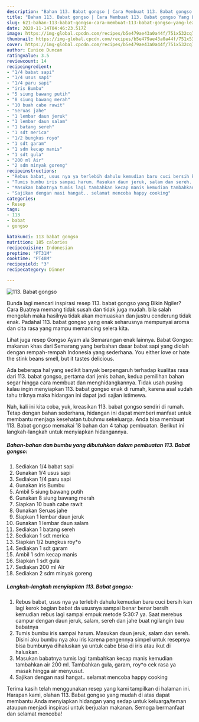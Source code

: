 ```yaml
---
description: "Bahan 113. Babat gongso | Cara Membuat 113. Babat gongso Yang Lezat Sekali"
title: "Bahan 113. Babat gongso | Cara Membuat 113. Babat gongso Yang Lezat Sekali"
slug: 621-bahan-113-babat-gongso-cara-membuat-113-babat-gongso-yang-lezat-sekali
date: 2020-11-14T04:46:23.517Z
image: https://img-global.cpcdn.com/recipes/b5e479ae43a0a44f/751x532cq70/113-babat-gongso-foto-resep-utama.jpg
thumbnail: https://img-global.cpcdn.com/recipes/b5e479ae43a0a44f/751x532cq70/113-babat-gongso-foto-resep-utama.jpg
cover: https://img-global.cpcdn.com/recipes/b5e479ae43a0a44f/751x532cq70/113-babat-gongso-foto-resep-utama.jpg
author: Eunice Duncan
ratingvalue: 3.5
reviewcount: 14
recipeingredient:
- "1/4 babat sapi"
- "1/4 usus sapi"
- "1/4 paru sapi"
- "iris Bumbu"
- "5 siung bawang putih"
- "8 siung bawang merah"
- "10 buah cabe rawit"
- "Seruas jahe"
- "1 lembar daun jeruk"
- "1 lembar daun salam"
- "1 batang sereh"
- "1 sdt merica"
- "1/2 bungkus royo"
- "1 sdt garam"
- "1 sdm kecap manis"
- "1 sdt gula"
- "200 ml Air"
- "2 sdm minyak goreng"
recipeinstructions:
- "Rebus babat, usus nya ya terlebih dahulu kemudian baru cuci bersih kan lagi kerok bagian babat da ususnya sampai benar benar bersih kemudian rebus lagi sampai empuk metode 5:30:7 ya. Saat merebus campur dengan daun jeruk, salam, sereh dan jahe buat ngilangin bau babatnya"
- "Tumis bumbu iris sampai harum. Masukan daun jeruk, salam dan sereh. Disini aku bumbu nya aku iris karena pengennya simpel untuk resepnya bisa bumbunya dihaluskan ya untuk cabe bisa di iris atau ikut di haluskan."
- "Masukan babatnya tumis lagi tambahkan kecap manis kemudian tambahkan air 200 ml. Tambahkan gula, garam, roy*o cek rasa ya masak hingga air menyusut."
- "Sajikan dengan nasi hangat.. selamat mencoba happy cooking"
categories:
- Resep
tags:
- 113
- babat
- gongso

katakunci: 113 babat gongso 
nutrition: 185 calories
recipecuisine: Indonesian
preptime: "PT31M"
cooktime: "PT48M"
recipeyield: "3"
recipecategory: Dinner

---
```



![113. Babat gongso](https://img-global.cpcdn.com/recipes/b5e479ae43a0a44f/751x532cq70/113-babat-gongso-foto-resep-utama.jpg)

Bunda lagi mencari inspirasi resep 113. babat gongso yang Bikin Ngiler? Cara Buatnya memang tidak susah dan tidak juga mudah. bila salah mengolah maka hasilnya tidak akan memuaskan dan justru cenderung tidak enak. Padahal 113. babat gongso yang enak seharusnya mempunyai aroma dan cita rasa yang mampu memancing selera kita.

Lihat juga resep Gongso Ayam ala Semarangan enak lainnya. Babat Gongso: makanan khas dari Semarang yang berbahan dasar babat sapi yang diolah dengan rempah-rempah Indonesia yang sederhana. You either love or hate the stink beans smell, but it tastes delicious.

Ada beberapa hal yang sedikit banyak berpengaruh terhadap kualitas rasa dari 113. babat gongso, pertama dari jenis bahan, kedua pemilihan bahan segar hingga cara membuat dan menghidangkannya. Tidak usah pusing kalau ingin menyiapkan 113. babat gongso enak di rumah, karena asal sudah tahu triknya maka hidangan ini dapat jadi sajian istimewa.


Nah, kali ini kita coba, yuk, kreasikan 113. babat gongso sendiri di rumah. Tetap dengan bahan sederhana, hidangan ini dapat memberi manfaat untuk membantu menjaga kesehatan tubuhmu sekeluarga. Anda bisa membuat 113. Babat gongso memakai 18 bahan dan 4 tahap pembuatan. Berikut ini langkah-langkah untuk menyiapkan hidangannya.

<!--inarticleads1-->

##### Bahan-bahan dan bumbu yang dibutuhkan dalam pembuatan 113. Babat gongso:

1. Sediakan 1/4 babat sapi
1. Gunakan 1/4 usus sapi
1. Sediakan 1/4 paru sapi
1. Gunakan iris Bumbu
1. Ambil 5 siung bawang putih
1. Gunakan 8 siung bawang merah
1. Siapkan 10 buah cabe rawit
1. Gunakan Seruas jahe
1. Siapkan 1 lembar daun jeruk
1. Gunakan 1 lembar daun salam
1. Sediakan 1 batang sereh
1. Sediakan 1 sdt merica
1. Siapkan 1/2 bungkus roy*o
1. Sediakan 1 sdt garam
1. Ambil 1 sdm kecap manis
1. Siapkan 1 sdt gula
1. Sediakan 200 ml Air
1. Sediakan 2 sdm minyak goreng




<!--inarticleads2-->

##### Langkah-langkah menyiapkan 113. Babat gongso:

1. Rebus babat, usus nya ya terlebih dahulu kemudian baru cuci bersih kan lagi kerok bagian babat da ususnya sampai benar benar bersih kemudian rebus lagi sampai empuk metode 5:30:7 ya. Saat merebus campur dengan daun jeruk, salam, sereh dan jahe buat ngilangin bau babatnya
1. Tumis bumbu iris sampai harum. Masukan daun jeruk, salam dan sereh. Disini aku bumbu nya aku iris karena pengennya simpel untuk resepnya bisa bumbunya dihaluskan ya untuk cabe bisa di iris atau ikut di haluskan.
1. Masukan babatnya tumis lagi tambahkan kecap manis kemudian tambahkan air 200 ml. Tambahkan gula, garam, roy*o cek rasa ya masak hingga air menyusut.
1. Sajikan dengan nasi hangat.. selamat mencoba happy cooking




Terima kasih telah menggunakan resep yang kami tampilkan di halaman ini. Harapan kami, olahan 113. Babat gongso yang mudah di atas dapat membantu Anda menyiapkan hidangan yang sedap untuk keluarga/teman ataupun menjadi inspirasi untuk berjualan makanan. Semoga bermanfaat dan selamat mencoba!
